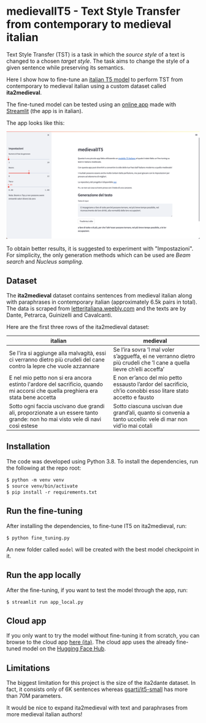 # medievalIT5 - Text Style Transfer from contemporary to medieval italian

Text Style Transfer (TST) is a task in which the *source style* of a text is changed to a chosen *target style*. The task aims to change the style of a given sentence while preserving its semantics.

Here I show how to fine-tune an [italian T5 model](https://huggingface.co/gsarti/it5-small) to perform TST from contemporary to medieval italian using a custom dataset called **ita2medieval**.

The fine-tuned model can be tested using an [online app](https://leobertolazzi-danteit5-app-cloud-ita-c2olq1.streamlit.app/) made with [Streamlit](https://streamlit.io/) (the app is in italian).

The app looks like this:

![](image/app.png)

To obtain better results, it is suggested to experiment with "Impostazioni". For simplicity, the only generation methods which can be used are *Beam search* and *Nucleus sampling*.

## Dataset
The **ita2medieval** dataset contains sentences from medieval italian along with paraphrases in contemporary italian (approximately 6.5k pairs in total). The data is scraped from [letteritaliana.weebly.com](https://letteritaliana.weebly.com/) and the texts are by Dante, Petrarca, Guinizelli and Cavalcanti. 

Here are the first three rows of the ita2medieval dataset:

italian | medieval
------------- | -------------
Se l'ira si aggiunge alla malvagità, essi ci verranno dietro più crudeli del cane contro la lepre che vuole azzannare | Se l’ira sovra ’l mal voler s’aggueffa, ei ne verranno dietro più crudeli che ’l cane a quella lievre ch’elli acceffa’
E nel mio petto non si era ancora estinto l'ardore del sacrificio, quando mi accorsi che quella preghiera era stata bene accetta | E non er’anco del mio petto essausto l’ardor del sacrificio, ch’io conobbi esso litare stato accetto e fausto
Sotto ogni faccia uscivano due grandi ali, proporzionate a un essere tanto grande: non ho mai visto vele di navi così estese | Sotto ciascuna uscivan due grand’ali, quanto si convenia a tanto uccello: vele di mar non vid’io mai cotali

## Installation
The code was developed using Python 3.8. To install the dependencies, run the following at the repo root:
```
$ python -m venv venv
$ source venv/bin/activate
$ pip install -r requirements.txt
```

## Run the fine-tuning
After installing the dependencies, to fine-tune IT5 on ita2medieval, run:
```
$ python fine_tuning.py
```
An new folder called `model` will be created with the best model checkpoint in it.

## Run the app locally
After the fine-tuning, if you want to test the model through the app, run:
```
$ streamlit run app_local.py
```

## Cloud app
If you only want to try the model without fine-tuning it from scratch, you can browse to the cloud app [here (ita)](https://leobertolazzi-danteit5-app-cloud-ita-c2olq1.streamlit.app/). The cloud app uses the already fine-tuned model on the [Hugging Face Hub](https://huggingface.co/leobertolazzi/medieval-it5-small).

## Limitations
The biggest limitation for this project is the size of the ita2dante dataset. In fact, it consists only of 6K sentences whereas [gsarti/it5-small](https://huggingface.co/gsarti/it5-small) has more than 70M parameters.

It would be nice to expand ita2medieval with text and paraphrases from more medieval italian authors!
